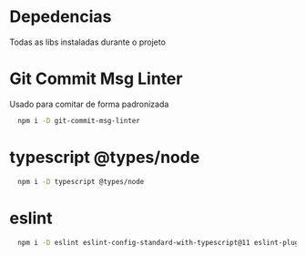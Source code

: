 # Depedencias
Todas as libs instaladas durante o projeto 

# Git Commit Msg Linter
Usado para comitar de forma padronizada
```bash
  npm i -D git-commit-msg-linter
```

# typescript @types/node
```bash
  npm i -D typescript @types/node
```

# eslint
```bash
  npm i -D eslint eslint-config-standard-with-typescript@11 eslint-plugin-import eslint-plugin-promise eslint-plugin-standard @typescript-eslint/eslint-plugin eslint-plugin-node
```